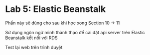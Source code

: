 
# Lab 5: Elastic Beanstalk

Phần này sẽ dùng cho sau khi học xong Section 10 -> 11

Sử dụng ngôn ngữ mình thành thạo để cài đặt api server trên Elastic Beanstalk kết nối với RDS

Test lại web trên trình duyệt
